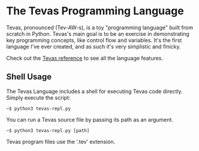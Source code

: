 # The Tevas Programming Language

Tevas, pronounced (Tev-AW-s), is a toy "programming language" built from scratch in Python. Tevas's main goal is to be an exercise in demonstrating key programming concepts, like control flow and variables. It's the first language I've ever created, and as such it's very simplistic and finicky.

Check out the [Tevas reference](doc/Tevas-reference.md) to see all the language features.

## Shell Usage
The Tevas Language includes a shell for executing Tevas code directly. Simply execute the script:
```
~$ python3 tevas-repl.py
```
You can run a Tevas source file by passing its path as an argument.
```
~$ python3 tevas-repl.py [path]
```
Tevas program files use the '.tev' extension.
